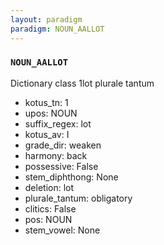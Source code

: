 ```yaml
---
layout: paradigm
paradigm: NOUN_AALLOT
---
```

### ` NOUN_AALLOT `

Dictionary class 1lot plurale tantum
* kotus_tn: 1
* upos: NOUN
* suffix_regex: lot
* kotus_av: I
* grade_dir: weaken
* harmony: back
* possessive: False
* stem_diphthong: None
* deletion: lot
* plurale_tantum: obligatory
* clitics: False
* pos: NOUN
* stem_vowel: None
